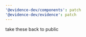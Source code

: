 ```yaml
---
'@evidence-dev/components': patch
'@evidence-dev/evidence': patch
---
```


take these back to public
